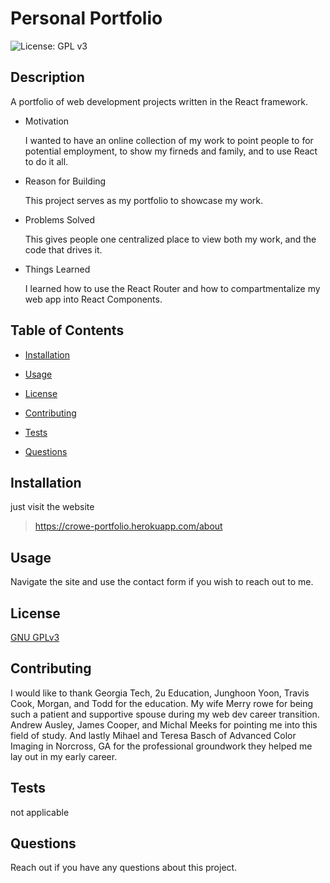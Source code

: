 # Personal Portfolio  

  

  ![License: GPL v3](https://img.shields.io/badge/License-GPLv3-blue.svg)
  ## Description  

  

  A portfolio of web development projects written in the React framework.  

  * Motivation  

    I wanted to have an online collection of my work to point people to for potential employment, to show my firneds and family, and to use React to do it all.  

  * Reason for Building  

    This project serves as my portfolio to showcase my work.  

  * Problems Solved  

    This gives people one centralized place to view both my work, and the code that drives it.  

  * Things Learned  

    I learned how to use the React Router and how to compartmentalize my web app into React Components.  

  

  ## Table of Contents  

  

  * [Installation](#installation)  

  * [Usage](#usage)  

  * [License](#license)  

  * [Contributing](#contributing)  

  * [Tests](#tests)  

  * [Questions](#questions)  

  

  ## Installation  

  

  just visit the website  

  

  > https://crowe-portfolio.herokuapp.com/about  

  

  ## Usage  

  

  Navigate the site and use the contact form if you wish to reach out to me.  

  

  ## License  

  

  [GNU GPLv3](https://www.gnu.org/licenses/gpl-3.0)  

  

  ## Contributing  

  

  I would like to thank Georgia Tech, 2u Education, Junghoon Yoon, Travis Cook, Morgan, and Todd for the education. My wife Merry rowe for being such a patient and supportive spouse during my web dev career transition. Andrew Ausley, James Cooper, and Michal Meeks for pointing me into this field of study. And lastly Mihael and Teresa Basch of Advanced Color Imaging in Norcross, GA for the professional groundwork they helped me lay out in my early career.  

  

  ## Tests  

  

  not applicable  

  

  ## Questions  

  

  Reach out if you have any questions about this project.
